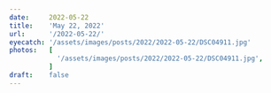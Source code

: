 ```yaml
---
date:     2022-05-22
title:    'May 22, 2022'
url:      '/2022-05-22/'
eyecatch: '/assets/images/posts/2022/2022-05-22/DSC04911.jpg'
photos:   [
            '/assets/images/posts/2022/2022-05-22/DSC04911.jpg',
          ]
draft:    false
---
```

